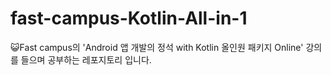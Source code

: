 # fast-campus-Kotlin-All-in-1
😺Fast campus의 'Android 앱 개발의 정석 with Kotlin 올인원 패키지 Online' 강의를 들으며 공부하는 레포지토리 입니다.
